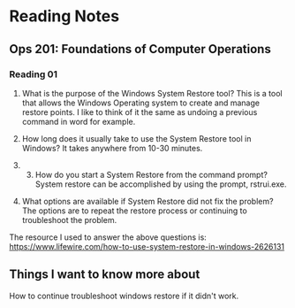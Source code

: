 # Reading Notes

## Ops 201: Foundations of Computer Operations

### Reading 01

1.	What is the purpose of the Windows System Restore tool?
This is a tool that allows the Windows Operating system to create and manage restore points. I like to think of it the same as undoing a previous command in word for example.

2.	How long does it usually take to use the System Restore tool in Windows?
It takes anywhere from 10-30 minutes.

3. 3.	How do you start a System Restore from the command prompt?
System restore can be accomplished by using the prompt, rstrui.exe.

4.	What options are available if System Restore did not fix the problem?
The options are to repeat the restore process or continuing to troubleshoot the problem.

The resource I used to answer the above questions is: https://www.lifewire.com/how-to-use-system-restore-in-windows-2626131

## Things I want to know more about

How to continue troubleshoot windows restore if it didn't work.
